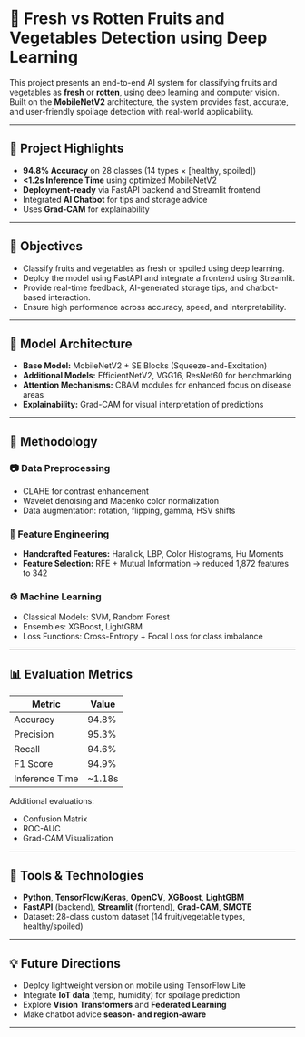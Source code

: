# 🍎 Fresh vs Rotten Fruits and Vegetables Detection using Deep Learning

This project presents an end-to-end AI system for classifying fruits and vegetables as **fresh** or **rotten**, using deep learning and computer vision. Built on the **MobileNetV2** architecture, the system provides fast, accurate, and user-friendly spoilage detection with real-world applicability.

---

## 📌 Project Highlights

- **94.8% Accuracy** on 28 classes (14 types × [healthy, spoiled])
- **<1.2s Inference Time** using optimized MobileNetV2
- **Deployment-ready** via FastAPI backend and Streamlit frontend
- Integrated **AI Chatbot** for tips and storage advice
- Uses **Grad-CAM** for explainability

---

## 🎯 Objectives

- Classify fruits and vegetables as fresh or spoiled using deep learning.
- Deploy the model using FastAPI and integrate a frontend using Streamlit.
- Provide real-time feedback, AI-generated storage tips, and chatbot-based interaction.
- Ensure high performance across accuracy, speed, and interpretability.

---

## 🧠 Model Architecture

- **Base Model:** MobileNetV2 + SE Blocks (Squeeze-and-Excitation)
- **Additional Models:** EfficientNetV2, VGG16, ResNet60 for benchmarking
- **Attention Mechanisms:** CBAM modules for enhanced focus on disease areas
- **Explainability:** Grad-CAM for visual interpretation of predictions

---

## 🧪 Methodology

### 📷 Data Preprocessing
- CLAHE for contrast enhancement
- Wavelet denoising and Macenko color normalization
- Data augmentation: rotation, flipping, gamma, HSV shifts

### 🔬 Feature Engineering
- **Handcrafted Features:** Haralick, LBP, Color Histograms, Hu Moments
- **Feature Selection:** RFE + Mutual Information → reduced 1,872 features to 342

### ⚙️ Machine Learning
- Classical Models: SVM, Random Forest
- Ensembles: XGBoost, LightGBM
- Loss Functions: Cross-Entropy + Focal Loss for class imbalance

---

## 📊 Evaluation Metrics

| Metric         | Value     |
|----------------|-----------|
| Accuracy       | 94.8%     |
| Precision      | 95.3%     |
| Recall         | 94.6%     |
| F1 Score       | 94.9%     |
| Inference Time | ~1.18s    |

Additional evaluations:
- Confusion Matrix
- ROC-AUC
- Grad-CAM Visualization

---

## 🧩 Tools & Technologies

- **Python**, **TensorFlow/Keras**, **OpenCV**, **XGBoost**, **LightGBM**
- **FastAPI** (backend), **Streamlit** (frontend), **Grad-CAM**, **SMOTE**
- Dataset: 28-class custom dataset (14 fruit/vegetable types, healthy/spoiled)

---

## 💡 Future Directions

- Deploy lightweight version on mobile using TensorFlow Lite
- Integrate **IoT data** (temp, humidity) for spoilage prediction
- Explore **Vision Transformers** and **Federated Learning**
- Make chatbot advice **season- and region-aware**

---
